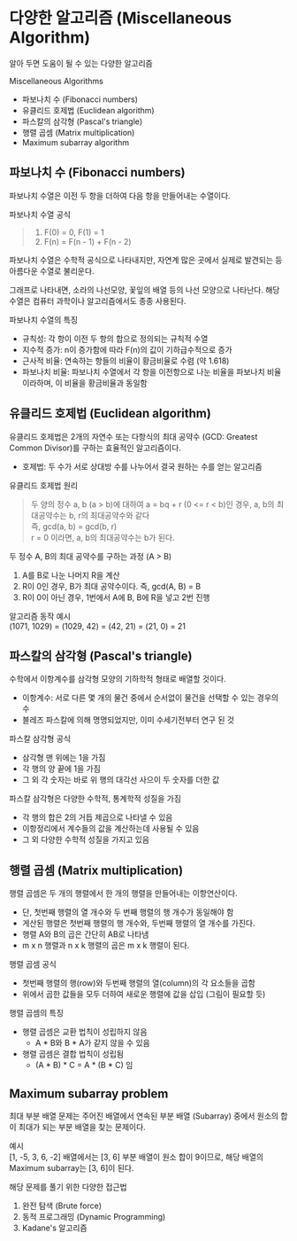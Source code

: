 # 다양한 알고리즘 (Miscellaneous Algorithm)

알아 두면 도움이 될 수 있는 다양한 알고리즘  

Miscellaneous Algorithms  
* 파보나치 수 (Fibonacci numbers)
* 유클리드 호제법 (Euclidean algorithm)
* 파스칼의 삼각형 (Pascal's triangle)
* 행렬 곱셈 (Matrix multiplication)
* Maximum subarray algorithm

## 파보나치 수 (Fibonacci numbers)

파보나치 수열은 이전 두 항을 더하여 다음 항을 만들어내는 수열이다.

파보나치 수열 공식
> 1. F(0) = 0, F(1) = 1
> 2. F(n) = F(n - 1) + F(n - 2)


파보나치 수열은 수학적 공식으로 나타내지만, 자연계 많은 곳에서 실제로 발견되는 등 아름다운 수열로 불리운다.

그래프로 나타내면, 소라의 나선모양, 꽃잎의 배열 등의 나선 모양으로 나타난다.
해당 수열은 컴퓨터 과학이나 알고리즘에서도 종종 사용된다.

파보나치 수열의 특징
* 규칙성: 각 항이 이전 두 항의 합으로 정의되는 규칙적 수열
* 지수적 증가: n이 증가함에 따라 F(n)의 값이 기하급수적으로 증가
* 근사적 비율: 연속하는 항들의 비율이 황금비율로 수렴 (약 1.618)
* 파보나치 비율: 파보나치 수열에서 각 항을 이전항으로 나눈 비율을 파보나치 비율이라하며, 이 비율을 황금비율과 동일함


## 유클리드 호제법 (Euclidean algorithm)
유클리드 호제법은 2개의 자연수 또는 다항식의 최대 공약수 (GCD: Greatest Common Divisor)를 구하는 효율적인 알고리즘이다.
* 호제법: 두 수가 서로 상대방 수를 나누어서 결국 원하는 수를 얻는 알고리즘


유클리드 호제법 원리
> 두 양의 정수 a, b (a > b)에 대하여 a = bq + r (0 <= r < b)인 경우, a, b의 최대공약수는 b, r의 최대공약수와 같다  
> 즉, gcd(a, b) = gcd(b, r)  
> r = 0 이라면, a, b의 최대공약수는 b가 된다.


두 정수 A, B의 최대 공약수를 구하는 과정 (A > B)
1. A를 B로 나눈 나머지 R을 계산
2. R이 0인 경우, B가 최대 공약수이다. 즉, gcd(A, B) = B
3. R이 0이 아닌 경우, 1번에서 A에 B, B에 R을 넣고 2번 진행

알고리즘 동작 예시  
(1071, 1029) = (1029, 42) = (42, 21) = (21, 0) = 21

## 파스칼의 삼각형 (Pascal's triangle)
수학에서 이항계수를 삼각형 모양의 기하학적 형태로 배열할 것이다.
* 이항계수: 서로 다른 몇 개의 물건 중에서 순서없이 물건을 선택할 수 있는 경우의 수
* 블레즈 파스칼에 의해 명명되었지만, 이미 수세기전부터 연구 된 것

파스칼 삼각형 공식
* 삼각형 맨 위에는 1을 가짐
* 각 행의 양 끝에 1을 가짐
* 그 외 각 숫자는 바로 위 행의 대각선 사으이 두 숫자를 더한 값

파스칼 삼각형은 다양한 수학적, 통계학적 성질을 가짐
* 각 행의 합은 2의 거듭 제곱으로 나타낼 수 있음
* 이항정리에서 계수들의 값을 계산하는데 사용될 수 있음
* 그 외 다양한 수학적 성질을 가지고 있음



## 행렬 곱셈 (Matrix multiplication)
행렬 곱셈은 두 개의 행렬에서 한 개의 행렬을 만들어내는 이항연산이다.
* 단, 첫번째 행렬의 열 개수와 두 번째 행렬의 행 개수가 동일해야 함
* 게산된 행렬은 첫번째 행렬의 행 개수와, 두번째 행렬의 열 개수를 가진다.
* 행렬 A와 B의 곱은 간단히 AB로 나타냄
* m x n 행렬과 n x k 행렬의 곱은 m x k 행렬이 된다.

행렬 곱셈 공식
* 첫번째 행렬의 행(row)와 두번째 행렬의 열(column)의 각 요소들을 곱함
* 위에서 곱한 값들을 모두 더하여 새로운 행렬에 값을 삽입
(그림이 필요할 듯)

행렬 곱셈의 특징
* 행렬 곱셈은 교환 법칙이 성립하지 않음
  * A * B와 B * A가 같지 않을 수 있음
* 행렬 곱셈은 결합 법칙이 성립됨
  * (A * B) * C = A * (B * C) 임


## Maximum subarray problem
최대 부분 배열 문제는 주어진 배열에서 연속된 부분 배열 (Subarray) 중에서 원소의 합이 최대가 되는 부분 배열을 찾는 문제이다.

예시  
[1, -5, 3, 6, -2] 배열에서는 [3, 6] 부분 배열이 원소 합이 9이므로, 해당 배열의 Maximum subarray는 [3, 6]이 된다.

해당 문제를 풀기 위한 다양한 접근법
1. 완전 탐색 (Brute force)
2. 동적 프로그래밍 (Dynamic Programming)
3. Kadane's 알고리즘


